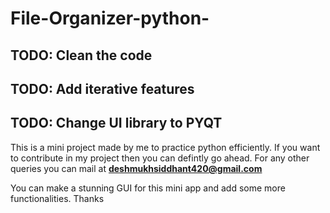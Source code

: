 # File-Organizer-python-

## TODO: Clean the code
## TODO: Add iterative features
## TODO: Change UI library to PYQT
This is a mini project made by me to practice python efficiently.
If you want to contribute in my project then you can defintly go ahead.
For any other queries you can mail at **deshmukhsiddhant420@gmail.com**


You can make a stunning GUI for this mini app and add some more functionalities.
Thanks


